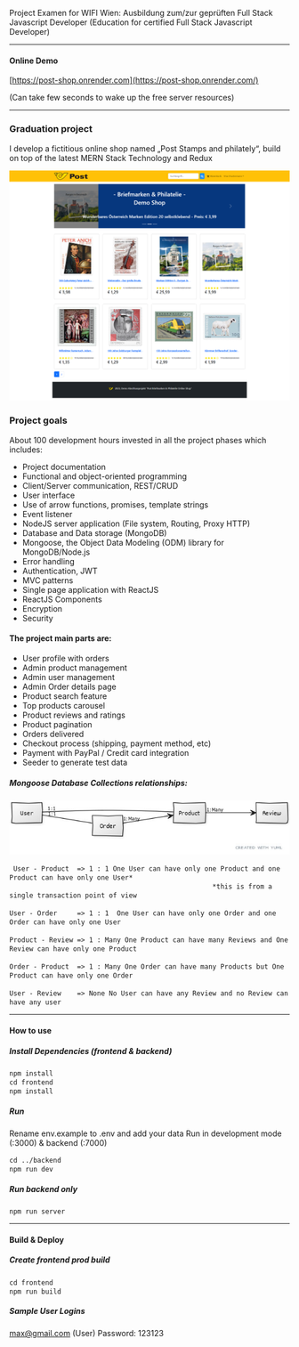 Project Examen for WIFI Wien: Ausbildung zum/zur geprüften Full Stack Javascript Developer (Education for certified Full Stack Javascript Developer)

---

#### Online Demo

[https://post-shop.onrender.com](https://post-shop.onrender.com/)

(Can take few seconds to wake up the free server resources)

---

### Graduation project

I develop a fictitious online shop named „Post Stamps and philately“, build on top of the latest MERN Stack Technology and Redux

![Post Stamps and philately!](./frontend/src/assets/PostOnlineShop.png 'Post Stamps and philately')

### Project goals

About 100 development hours invested in all the project phases which includes:

- Project documentation
- Functional and object-oriented programming
- Client/Server communication, REST/CRUD
- User interface
- Use of arrow functions, promises, template strings
- Event listener
- NodeJS server application (File system, Routing, Proxy HTTP)
- Database and Data storage (MongoDB)
- Mongoose, the Object Data Modeling (ODM) library for MongoDB/Node.js
- Error handling
- Authentication, JWT
- MVC patterns
- Single page application with ReactJS
- ReactJS Components
- Encryption
- Security

#### The project main parts are:

- User profile with orders
- Admin product management
- Admin user management
- Admin Order details page
- Product search feature
- Top products carousel
- Product reviews and ratings
- Product pagination
- Orders delivered
- Checkout process (shipping, payment method, etc)
- Payment with PayPal / Credit card integration
- Seeder to generate test data

##### Mongoose Database Collections relationships:

![Post Stamps and philately!](./frontend/src/assets/collections_relationship.jpg 'Post Stamps and philately')

```
 User - Product  => 1 : 1 One User can have only one Product and one Product can have only one User*
                                                   *this is from a single transaction point of view

User - Order     => 1 : 1  One User can have only one Order and one Order can have only one User

Product - Review => 1 : Many One Product can have many Reviews and One Review can have only one Product

Order - Product  => 1 : Many One Order can have many Products but One Product can have only one Order

User - Review    => None No User can have any Review and no Review can have any user
```

---

#### How to use

##### Install Dependencies (frontend & backend)

```
npm install
cd frontend
npm install
```

##### Run

Rename env.example to .env and add your data
Run in development mode (:3000) & backend (:7000)

```
cd ../backend
npm run dev
```

##### Run backend only

```
npm run server
```

---

#### Build & Deploy

##### Create frontend prod build

```
cd frontend
npm run build
```

##### Sample User Logins

max@gmail.com (User)
Password: 123123
